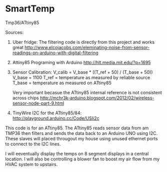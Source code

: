 SmartTemp
=========

Tmp36/ATtiny85

Sources:

1)  Uber fridge:
    The filtering code is directly from this project and works great
    http://www.elcojacobs.com/eleminating-noise-from-sensor-readings-on-arduino-with-digital-filtering

2)  Attiny85 Programing with Arduino 
    http://hlt.media.mit.edu/?p=1695

3) Sensor Calibration:
      V_calib = V_base * ((T_ref + 50) / (T_base + 50))
      V_base = 1100
      T_ref = temperature as measured by reliable source
      T_base = temperature as measured on ATtiny85
      
   Very important becasue the ATtiny85 internal reference is not consistent across chips 
   http://mchr3k-arduino.blogspot.com/2012/02/wireless-sensor-node-part-9.html
   
4) TinyWire I2C for the ATtiny85/84:
   http://playground.arduino.cc/Code/USIi2c


This code is for an ATtiny85. The ATtiny85 reads sensor data from am TMP36 then filters and sends the data back to
an Arduino UNO using I2C. These slaves will placed througout my house using unused ethernet ports to connect to the I2C 
lines. 

I will eeventually display the temps on 8 segment displays in a central location. I will also be controlling a blower fan 
to boost my air flow from my HVAC system to upstairs.  

